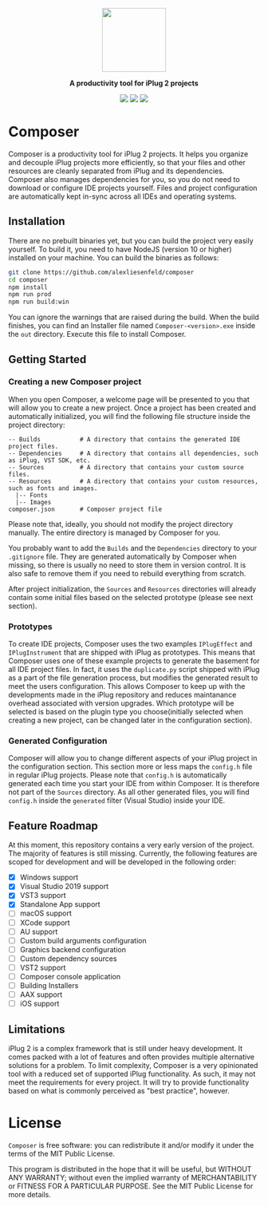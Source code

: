 <p align="center"><img height="128" src="https://github.com/alexliesenfeld/composer/raw/master/art/logo-256.png"></p>
<p align="center"><b>A productivity tool for iPlug 2 projects</b></p>
<p align="center">
    <a href="https://github.com/alexliesenfeld/composer/actions"><img src="https://github.com/alexliesenfeld/composer/workflows/Build/badge.svg?branch=master"></a>
    <a href="https://codecov.io/gh/alexliesenfeld/composer"><img src="https://codecov.io/gh/alexliesenfeld/composer/branch/master/graph/badge.svg"></a>
    <a href="https://deepscan.io/dashboard#view=project&tid=9446&pid=11977&bid=179978"><img src="https://deepscan.io/api/teams/9446/projects/11977/branches/179978/badge/grade.svg"></a>
</p>

# Composer
Composer is a productivity tool for iPlug 2 projects. It helps you organize and decouple iPlug projects more efficiently, so that your files and other resources are cleanly separated from iPlug and its dependencies. Composer also manages dependencies for you, so you do not need to download or  configure IDE projects yourself. Files and project configuration are automatically kept in-sync across all IDEs and operating systems. 

## Installation
There are no prebuilt binaries yet, but you can build the project very easily yourself.
To build it, you need to have NodeJS (version 10 or higher) installed on your machine. You can build the binaries as follows:

```sh
git clone https://github.com/alexliesenfeld/composer
cd composer
npm install
npm run prod
npm run build:win
```

You can ignore the warnings that are raised during the build. When the build finishes, you can find an Installer file named `Composer-<version>.exe` inside the `out` directory. Execute this file to install Composer.

## Getting Started

### Creating a new Composer project
When you open Composer, a welcome page will be presented to you that will allow you to create a new project. Once a project has been created and automatically initialized, you will find the following file structure inside the project directory: 

```
-- Builds           # A directory that contains the generated IDE project files. 
-- Dependencies     # A directory that contains all dependencies, such as iPlug, VST SDK, etc.
-- Sources          # A directory that contains your custom source files.
-- Resources        # A directory that contains your custom resources, such as fonts and images.
  |-- Fonts         
  |-- Images
composer.json       # Composer project file
```
Please note that, ideally, you should not modify the project directory manually. The entire directory is managed by Composer for you.

You probably want to add the `Builds` and the `Dependencies` directory to your `.gitignore` file. They are generated automatically by Composer when missing, so there is usually no need to store them in version control. It is also safe to remove them if you need to rebuild everything from scratch.

After project initialization, the `Sources` and `Resources` directories will already contain some initial files based on the selected prototype (please see next section).

### Prototypes

To create IDE projects, Composer uses the two examples `IPlugEffect` and `IPlugInstrument` that are shipped with iPlug as prototypes. This means that Composer uses one of these example projects to generate the basement for all IDE project files. In fact, it uses the `duplicate.py` script shipped with iPlug as a part of the file generation process, but modifies the generated result to meet the users configuration. This allows Composer to keep up with the developments made in the iPlug repository and reduces maintanance overhead associated with version upgrades. Which prototype will be selected is based on the plugin type you choose(initially selected when creating a new project, can be changed later in the configuration section). 

### Generated Configuration
Composer will allow you to change different aspects of your iPlug project in the configuration section. This section more or less maps the `config.h` file in regular iPlug projects. Please note that `config.h` is automatically generated each time you start your IDE from within Composer. It is therefore not part of the `Sources` directory. As all other generated files, you will find `config.h` inside the `generated` filter (Visual Studio) inside your IDE.  

## Feature Roadmap
At this moment, this repository contains a very early version of the project. The majority of features is still missing. Currently, the following features are scoped for development and will be developed in the following order:

- [x] Windows support
- [x] Visual Studio 2019 support
- [x] VST3 support
- [x] Standalone App support
- [ ] macOS support
- [ ] XCode support
- [ ] AU support
- [ ] Custom build arguments configuration
- [ ] Graphics backend configuration
- [ ] Custom dependency sources
- [ ] VST2 support
- [ ] Composer console application
- [ ] Building Installers
- [ ] AAX support 
- [ ] iOS support

## Limitations
iPlug 2 is a complex framework that is still under heavy development. It comes packed with a lot of features and often provides multiple alternative solutions for a problem. To limit complexity, Composer is a very opinionated tool with a reduced set of supported iPlug functionality. As such, it may not meet the requirements for every project. It will try to provide functionality based on what is commonly perceived as "best practice", however. 

# License
`Composer` is free software: you can redistribute it and/or modify it under the terms of the MIT Public License.

This program is distributed in the hope that it will be useful, but WITHOUT ANY WARRANTY; without even the implied warranty of MERCHANTABILITY or FITNESS FOR A PARTICULAR PURPOSE. See the MIT Public License for more details.

